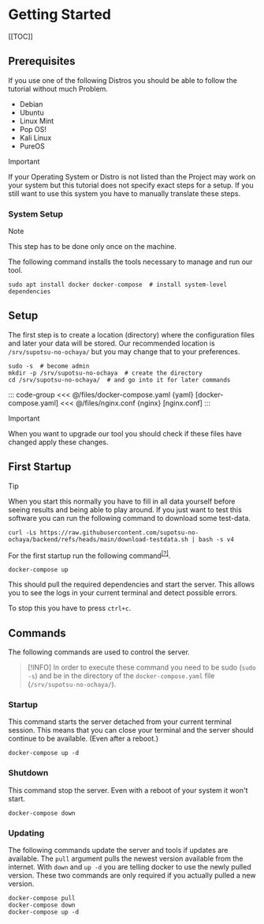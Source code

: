 # Getting Started

[[TOC]]

## Prerequisites

If you use one of the following Distros you should be able to follow the tutorial without much Problem.
- Debian
- Ubuntu
- Linux Mint
- Pop OS!
- Kali Linux
- PureOS


> [!IMPORTANT]
> If your Operating System or Distro is not listed than the Project may work on your system but this tutorial does not specify exact steps for a setup.
> If you still want to use this system you have to manually translate these steps.

<!--
Windows / Mac OS / Linux (other distros)
-->

### System Setup

> [!NOTE]
> This step has to be done only once on the machine.

The following command installs the tools necessary to manage and run our tool.

```shell
sudo apt install docker docker-compose  # install system-level dependencies
```

## Setup

The first step is to create a location (directory) where the configuration files and later your data will be stored.
Our recommended location is `/srv/supotsu-no-ochaya/` but you may change that to your preferences.

```shell
sudo -s  # become admin
mkdir -p /srv/supotsu-no-ochaya  # create the directory
cd /srv/supotsu-no-ochaya/  # and go into it for later commands
```

::: code-group
<<< @/files/docker-compose.yaml {yaml} [docker-compose.yaml]
<<< @/files/nginx.conf {nginx} [nginx.conf]
:::

> [!IMPORTANT]
> When you want to upgrade our tool you should check if these files have changed apply these changes.

## First Startup

> [!TIP]
> When you start this normally you have to fill in all data yourself before seeing results and being able to play around.
> If you just want to test this software you can run the following command to download some test-data.
> ```shell
> curl -Ls https://raw.githubusercontent.com/supotsu-no-ochaya/backend/refs/heads/main/download-testdata.sh | bash -s v4
> ```

For the first startup run the following command<sup>[[?]](#commands)</sup>.

```shell
docker-compose up
```

This should pull the required dependencies and start the server.
This allows you to see the logs in your current terminal and detect possible errors.

To stop this you have to press `ctrl+c`.

## Commands

The following commands are used to control the server.

> [!INFO]
> In order to execute these command you need to be sudo (`sudo -s`) and be in the directory of the `docker-compose.yaml` file (`/srv/supotsu-no-ochaya/`).

### Startup

This command starts the server detached from your current terminal session.
This means that you can close your terminal and the server should continue to be available.
(Even after a reboot.)

```shell
docker-compose up -d
```

### Shutdown

This command stop the server. Even with a reboot of your system it won't start.

```shell
docker-compose down
```

### Updating

The following commands update the server and tools if updates are available.
The `pull` argument pulls the newest version available from the internet.
With `down` and `up -d` you are telling docker to use the newly pulled version.
These two commands are only required if you actually pulled a new version.

```shell
docker-compose pull
docker-compose down
docker-compose up -d
```
